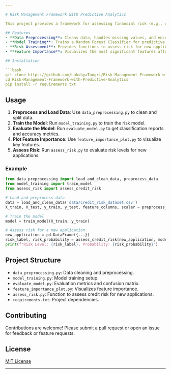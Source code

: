 ```yaml
---

# Risk Management Framework with Predictive Analytics

This project provides a framework for assessing financial risk (e.g., credit, liquidity, or market risk) using predictive analytics. It leverages machine learning to identify high-risk cases, helping decision-makers manage risk effectively.

## Features
- **Data Preprocessing**: Cleans data, handles missing values, and encodes categorical variables.
- **Model Training**: Trains a Random Forest Classifier for predictive modeling.
- **Risk Assessment**: Provides functions to assess risk for new applications.
- **Feature Importance**: Visualizes the most significant features affecting the model.

## Installation

```bash
git clone https://github.com/LakshyaTangri/Risk-Management-Framework-with-Predictive-Analytics.git
cd Risk-Management-Framework-with-Predictive-Analytics
pip install -r requirements.txt
```

## Usage

1. **Preprocess and Load Data**: Use `data_preprocessing.py` to clean and split data.
2. **Train the Model**: Run `model_training.py` to train the risk model.
3. **Evaluate the Model**: Run `evaluate_model.py` to get classification reports and accuracy metrics.
4. **Plot Feature Importance**: Use `feature_importance_plot.py` to visualize key features.
5. **Assess Risk**: Run `assess_risk.py` to evaluate risk levels for new applications.

### Example

```python
from data_preprocessing import load_and_clean_data, preprocess_data
from model_training import train_model
from assess_risk import assess_credit_risk

# Load and preprocess data
data = load_and_clean_data('data/credit_risk_dataset.csv')
X_train, X_test, y_train, y_test, feature_columns, scaler = preprocess_data(data)

# Train the model
model = train_model(X_train, y_train)

# Assess risk for a new application
new_application = pd.DataFrame({...})
risk_label, risk_probability = assess_credit_risk(new_application, model, scaler, feature_columns)
print(f"Risk Level: {risk_label}, Probability: {risk_probability}")
```

## Project Structure
- `data_preprocessing.py`: Data cleaning and preprocessing.
- `model_training.py`: Model training setup.
- `evaluate_model.py`: Evaluation metrics and confusion matrix.
- `feature_importance_plot.py`: Visualizes feature importance.
- `assess_risk.py`: Function to assess credit risk for new applications.
- `requirements.txt`: Project dependencies.

## Contributing

Contributions are welcome! Please submit a pull request or open an issue for feedback or feature requests.

## License
[MIT License](LICENSE)

---
```


